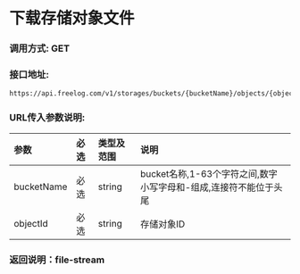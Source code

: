 # 下载存储对象文件

### 调用方式: GET

### 接口地址:

```
https://api.freelog.com/v1/storages/buckets/{bucketName}/objects/{objectId}/file
```

### URL传入参数说明:

| 参数 | 必选 | 类型及范围 | 说明 |
| :--- | :--- | :--- | :--- |
| bucketName | 必选 | string | bucket名称,1-63个字符之间,数字小写字母和-组成,连接符不能位于头尾 |
| objectId | 必选 | string | 存储对象ID |

### 返回说明：file-stream

